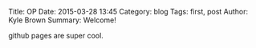 Title: OP
Date: 2015-03-28 13:45
Category: blog
Tags: first, post
Author: Kyle Brown
Summary: Welcome!

github pages are super cool.
